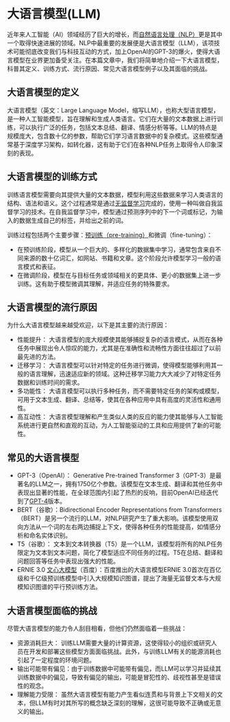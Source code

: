 # 大语言模型(LLM)

近年来人工智能（AI）领域经历了巨大的增长，而[自然语言处理（NLP）](http://localhost:5173/entry/?id=11)更是其中一个取得快速进展的领域。NLP中最重要的发展便是大语言模型（LLM），该项技术可能彻底改变我们与科技互动的方式，加上OpenAI的GPT-3的爆火，使得大语言模型在业界更加备受关注。在本篇文章中，我们将简单地介绍一下大语言模型，科普其定义、训练方式、流行原因、常见大语言模型例子以及其面临的挑战。

## 大语言模型的定义

大语言模型（英文：Large Language Model，缩写LLM），也称大型语言模型，是一种人工智能模型，旨在理解和生成人类语言。它们在大量的文本数据上进行训练，可以执行广泛的任务，包括文本总结、翻译、情感分析等等。LLM的特点是规模庞大，包含数十亿的参数，帮助它们学习语言数据中的复杂模式。这些模型通常基于深度学习架构，如转化器，这有助于它们在各种NLP任务上取得令人印象深刻的表现。

## 大语言模型的训练方式

训练语言模型需要向其提供大量的文本数据，模型利用这些数据来学习人类语言的结构、语法和语义。这个过程通常是通过[无监督学习](http://localhost:5173/entry/?id=10)完成的，使用一种叫做自我监督学习的技术。在自我监督学习中，模型通过预测序列中的下一个词或标记，为输入的数据生成自己的标签，并给出之前的词。

训练过程包括两个主要步骤：[预训练（pre-training）](http://localhost:5173/entry/?id=6)和微调（fine-tuning）：

+   在预训练阶段，模型从一个巨大的、多样化的数据集中学习，通常包含来自不同来源的数十亿词汇，如网站、书籍和文章。这个阶段允许模型学习一般的语言模式和表征。
+   在微调阶段，模型在与目标任务或领域相关的更具体、更小的数据集上进一步训练。这有助于模型微调其理解，并适应任务的特殊要求。

## 大语言模型的流行原因

为什么大语言模型越来越受欢迎，以下是其主要的流行原因：

+   性能提升： 大语言模型的庞大规模使其能够捕捉复杂的语言模式，从而在各种任务中展现出令人惊叹的能力，尤其是在准确性和流畅性方面往往超过了以前最先进的方法。
+   迁移学习： 大语言模型可以针对特定的任务进行微调，使得模型能够利用其一般的语言理解，迅速适应新的领域。这种迁移学习能力大大减少了对特定任务数据和训练时间的需求。
+   多功能性： 大语言模型可以执行多种任务，而不需要特定任务的架构或模型，可用于文本生成、翻译、总结等，使其在各种应用中具有高度的灵活性和通用性。
+   高互动性： 大语言模型理解和产生类似人类的反应的能力使其能够与人工智能系统进行更自然和直观的互动，为人工智能驱动的工具和应用提供了新的可能性。

## 常见的大语言模型

+   GPT-3（OpenAI）： Generative Pre-trained Transformer 3（GPT-3）是最著名的LLM之一，拥有1750亿个参数。该模型在文本生成、翻译和其他任务中表现出显著的性能，在全球范围内引起了热烈的反响，目前OpenAI已经迭代到了[GPT-4](https://openai.com/gpt-4)版本。
+   BERT（谷歌）：Bidirectional Encoder Representations from Transformers（BERT）是另一个流行的LLM，对NLP研究产生了重大影响。该模型使用双向方法从一个词的左右两边捕捉上下文，使得各种任务的性能提高，如情感分析和命名实体识别。
+   T5（谷歌）： 文本到文本转换器（T5）是一个LLM，该模型将所有的NLP任务限定为文本到文本问题，简化了模型适应不同任务的过程。T5在总结、翻译和问题回答等任务中表现出强大的性能。
+   ERNIE 3.0 [文心大模型](https://yiyan.baidu.com/welcome)（百度）：百度推出的大语言模型ERNIE 3.0首次在百亿级和千亿级预训练模型中引入大规模知识图谱，提出了海量无监督文本与大规模知识图谱的平行预训练方法。

## 大语言模型面临的挑战

尽管大语言模型的能力令人刮目相看，但他们仍然面临着一些挑战：

+   资源消耗巨大： 训练LLM需要大量的计算资源，这使得较小的组织或研究人员在开发和部署这些模型方面面临挑战。此外，与训练LLM有关的能源消耗也引起了一定程度的环境问题。
+   输出可能带有偏见：由于训练数据中可能带有偏见，而LLM可以学习并延续其训练数据中的偏见，导致有偏见的输出，可能是冒犯性的、歧视性甚至是错误性的观念。
+   理解能力受限： 虽然大语言模型有能力产生看似连贯和与背景上下文相关的文本，但LLM有时对其所写的概念缺乏深刻的理解，这很可能导致不正确或无意义的输出。

